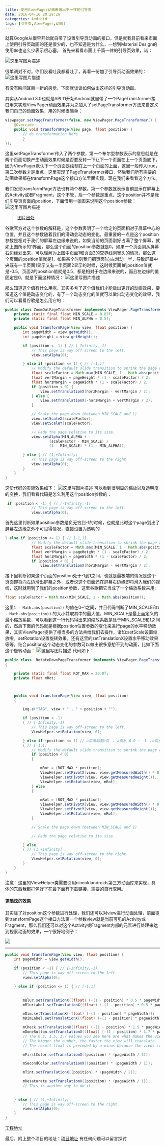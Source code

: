 ```yaml
---
title: 使用ViewPager动画来做出不一样的引导页
date: 2016-04-16 20:29:26
categories: Android
tags: [引导页,ViewPager,动画]
---
```


就算Google从很早开始就自带了设置引导页动画的接口，但是就我目前看来市面上使用引导页动画的还是很少的，也不知道是为什么，一想到Material Design的使用率也这么少表示很心塞。
首先来看看市面上千篇一律的引导页效果，诺：

![这里写图片描述](http://img.my.csdn.net/uploads/201604/16/1460774446_5006.gif)

很单调对不对，你们没看吐我都看吐了，再看一份加了引导页动画效果的：
![这里写图片描述](http://img.my.csdn.net/uploads/201604/16/1460774609_1329.gif)

有没有瞬间耳目一新的感觉，下面就谈谈如何做出这样的引导页动画。

<!-- more -->
其实从Android 3.0也就是API 11开始Android就自带了一个PageTransformer接口用来实现ViewPager动画效果并为之加入了setPageTransformer方法来自定义我们自己的动画效果，用的时候很简单：

```java
viewpager.setPageTransformer(false, new ViewPager.PageTransformer() {
    @Override
    public void transformPage(View page, float position) {
        // do transformation here
        }
});
```
这里setPageTransformer传入了两个参数，第一个布尔型参数表示的意思就是在两个页面切换产生动画效果时候是否要反转一下让下一个页面在上一个页面底下，因为ViewPager默认下一个页面是绘制在上一个页面的上面，这里一般传入true，第二次参数才是重点，这里实现了PageTransformer接口，然后我们所有需要的动画效果都在transformPage这个接口方法里面实现，现在我们来看看这个方法。

我们发现transformPage方法也有两个参数，第一个参数就表示当前显示在屏幕上的Activity或者Fragment，这个不管，后一个参数是重点，这个position并不是我们引导页页面的position，下面借用一张图来说明这个position参数：
![这里写图片描述](http://img.blog.csdn.net/20160416110043276)

> [图片出处](http://chiemy.com/android/great-animation-with-pagetranformer)

谷歌官方对这个参数的解释是，这个参数表明了一个给定的页面相对于屏幕中心的位置，并且这个参数随着我们的滑动会动态的变化，最重要的一点是这个position参数是相对于我们的屏幕左边缘来说的，如果当前的页面刚好占满了整个屏幕，就如上图所示的1界面，那么这个页面的position参数就是0，如果一个页面刚从屏幕右边缘划出来，可以理解为上图中页面1和页面2的交界线刚冒头的情况，那么这个页面的position值就是1，如果某个时刻我们把页面1向左滑动一半，导致屏幕中央既有一半页面1显示又有一半页面2显示的时候，这时候页面1的position值就是-0.5，页面2的position值就是0.5，都是相对于左边缘来说的，而且左边缘的值固定是0，就是下面这种情况：
![这里写图片描述](http://img.my.csdn.net/uploads/201604/16/1460776252_2170.gif)

那么知道这个值有什么用呢，其实多亏了这个值我们才能做出更好的动画效果，要知道这个值是动态变化的，有了一个动态变化的值就可以做出动态变化的效果，我们可以看看谷歌是怎么用它的：

```java
public class ZoomOutPageTransformer implements ViewPager.PageTransformer {
    private static final float MIN_SCALE = 0.85f;
    private static final float MIN_ALPHA = 0.5f;

    public void transformPage(View view, float position) {
        int pageWidth = view.getWidth();
        int pageHeight = view.getHeight();

        if (position < -1) { // [-Infinity,-1)
            // This page is way off-screen to the left.
            view.setAlpha(0);

        } else if (position <= 1) { // [-1,1]
            // Modify the default slide transition to shrink the page as well
            float scaleFactor = Math.max(MIN_SCALE, 1 - Math.abs(position));
            float vertMargin = pageHeight * (1 - scaleFactor) / 2;
            float horzMargin = pageWidth * (1 - scaleFactor) / 2;
            if (position < 0) {
                view.setTranslationX(horzMargin - vertMargin / 2);
            } else {
                view.setTranslationX(-horzMargin + vertMargin / 2);
            }

            // Scale the page down (between MIN_SCALE and 1)
            view.setScaleX(scaleFactor);
            view.setScaleY(scaleFactor);

            // Fade the page relative to its size.
            view.setAlpha(MIN_ALPHA +
                    (scaleFactor - MIN_SCALE) /
                    (1 - MIN_SCALE) * (1 - MIN_ALPHA));

        } else { // (1,+Infinity]
            // This page is way off-screen to the right.
            view.setAlpha(0);
        }
    }
}
```

这份代码的实际效果如下：
![这里写图片描述](http://img.my.csdn.net/uploads/201604/16/1460776900_4978.gif)
可以看到很明显的缩放以及透明度的变换，我们看看代码是怎么利用这个position参数的：

```java
 if (position < -1) { // [-Infinity,-1)
            // This page is way off-screen to the left.
            view.setAlpha(0);
```
首先这里判断如果position参数是负无穷到-1的时候，也就是此时这个page划出了屏幕左边缘之外不可见得情况，直接设置为透明的

```java
} else if (position <= 1) { // [-1,1]
            // Modify the default slide transition to shrink the page as well
            float scaleFactor = Math.max(MIN_SCALE, 1 - Math.abs(position));
            float vertMargin = pageHeight * (1 - scaleFactor) / 2;
            float horzMargin = pageWidth * (1 - scaleFactor) / 2;
            if (position < 0) {
                view.setTranslationX(horzMargin - vertMargin / 2);
```

接下里判断如果这个页面的position处于-1到1之间，也就是最极端的情况是这个页面即将向左边滑出屏幕之外，或者说这个页面还在屏幕右边缘即将滑入我们的视线，这时就用到了我们的position参数，这里谷歌把它当成了一个缩放系数来用;

```java
float scaleFactor = Math.max(MIN_SCALE, 1 - Math.abs(position));
```
这里`1 - Math.abs(position))` 的值在0~1之间，并且代码判断了MIN_SCALE和`1 - Math.abs(position))` 的大小并取其中的最大值，MIN_SCALE是最上面定义的最小缩放系数，可以看到这一行代码得出来的缩放系数是处于MIN_SCALE和1之间的，然后下面的代码就是根据position位置参数的变化来进行page的水平移动效果，其实ViewPager提供了相当多的方法共给我们去操作，诸如:setScale设置缩放啦，setRotation设置旋转效果，还有这里的setTranslationX设置水平移动效果等等，结合position这个动态变化的参数可以做出很多意想不到的动画，比如下面这个旋转动画：
![这里写图片描述](http://img.my.csdn.net/uploads/201604/16/1460777751_3362.gif)
代码如下：

```java
public class  RotateDownPageTransformer implements ViewPager.PageTransformer
{

    private static final float ROT_MAX = 20.0f;
    private float mRot;



    public void transformPage(View view, float position)
    {

        Log.e("TAG", view + " , " + position + "");

        if (position < -1)
        { // [-Infinity,-1)
            // This page is way off-screen to the left.
            ViewHelper.setRotation(view, 0);

        } else if (position <= 1) // a页滑动至b页 ； a页从 0.0 ~ -1 ；b页从1 ~ 0.0
        { // [-1,1]
            // Modify the default slide transition to shrink the page as well
            if (position < 0)
            {

                mRot = (ROT_MAX * position);
                ViewHelper.setPivotX(view, view.getMeasuredWidth() * 0.5f);
                ViewHelper.setPivotY(view, view.getMeasuredHeight());
                ViewHelper.setRotation(view, mRot);
            } else
            {

                mRot = (ROT_MAX * position);
                ViewHelper.setPivotX(view, view.getMeasuredWidth() * 0.5f);
                ViewHelper.setPivotY(view, view.getMeasuredHeight());
                ViewHelper.setRotation(view, mRot);
            }

            // Scale the page down (between MIN_SCALE and 1)

            // Fade the page relative to its size.

        } else
        { // (1,+Infinity]
            // This page is way off-screen to the right.
            ViewHelper.setRotation(view, 0);
        }
    }
}
```
注意：这里的ViewHelper类需要引用nineoldandroids第三方动画库来实现，具体的东西我都打包好了在最下面有下载链接，需要的自行取用。

#### 更酷炫的效果
其实除了对position这个参数进行处理，我们还可以对view进行动画处理，前面提到transformPage这个接口方法第一个参数view就是当前可见的Activity或Fragment，那么我们还可以对这个Activity或Fragment内部的元素进行处理来达到视察动画的效果，一个很好地例子：
<div><img src="https://d262ilb51hltx0.cloudfront.net/max/600/1*zD4p2a5gBqt63PQH9ZLNdQ.gif" /></div>

----------


```java
public void transformPage(View view, float position) {
    int pageWidth = view.getWidth();
        
    if (position < -1) { // [-Infinity,-1)
        // This page is way off-screen to the left.
        view.setAlpha(0);

    } else if (position <= 1) { // [-1,1]
          
		  
        mBlur.setTranslationX((float) (-(1 - position) * 0.5 * pageWidth));
		mBlurLabel.setTranslationX((float) (-(1 - position) * 0.5 * pageWidth));

		mDim.setTranslationX((float) (-(1 - position) * pageWidth));
		mDimLabel.setTranslationX((float) (-(1 - position) * pageWidth));

		mCheck.setTranslationX((float) (-(1 - position) * 1.5 * pageWidth));
		mDoneButton.setTranslationX((float) (-(1 - position) * 1.7 * pageWidth)); 
		// The 0.5, 1.5, 1.7 values you see here are what makes the view move in a different speed.
		// The bigger the number, the faster the view will translate.
		// The result float is preceded by a minus because the views travel in the opposite direction of the movement.

		mFirstColor.setTranslationX((position) * (pageWidth / 4));

		mSecondColor.setTranslationX((position) * (pageWidth / 1));

		mTint.setTranslationX((position) * (pageWidth / 2));

		mDesaturate.setTranslationX((position) * (pageWidth / 1));
		// This is another way to do it
		  
		  
    } else { // (1,+Infinity]
        // This page is way off-screen to the right.
        view.setAlpha(0);
    }
}
```
[工程地址](https://github.com/chiemy/PageTransformerDemo)

最后，附上整个项目的地址：[项目地址](http://download.csdn.net/detail/wei_smile/9492930)
有任何问题可以留言探讨